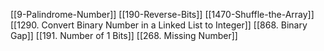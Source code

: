 [[9-Palindrome-Number]]
[[190-Reverse-Bits]]
[[1470-Shuffle-the-Array]]
[[1290. Convert Binary Number in a Linked List to Integer]]
[[868. Binary Gap]]
[[191. Number of 1 Bits]]
[[268. Missing Number]]
